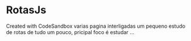 # RotasJs
Created with CodeSandbox
varias pagina interligadas um pequeno estudo de rotas de tudo um pouco, pricipal foco é estudar ...
